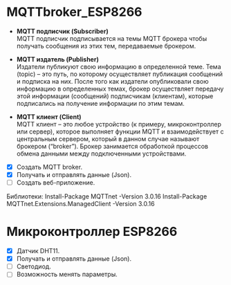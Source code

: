 # MQTTbroker_ESP8266

+ **MQTT подписчик (Subscriber)**       
MQTT подписчик подписывается на темы MQTT брокера чтобы получать сообщения из этих тем, передаваемые брокером.

+ **MQTT издатель (Publisher)**        
Издатели публикуют свою информацию в определенной теме. Тема (topic) – это путь, по которому осуществляет публикация сообщений и подписка на них. После того как издатели опубликовали свою информацию в определенных темах, брокер осуществляет передачу этой информации (сообщений) подписчикам (клиентам), которые подписались на получение информации по этим темам.

+ **MQTT клиент (Client)**      
MQTT клиент – это любое устройство (к примеру, микроконтроллер или сервер), которое выполняет функции MQTT и взаимодействует с центральным сервером, который в данном случае называют брокером (“broker”). Брокер занимается обработкой процессов обмена данными между подключенными устройствами.

- [x] Создать MQTT broker.
- [x] Получать и отправлять данные (Json).
- [ ] Создать веб-приложение.

Библиотеки:
Install-Package MQTTnet -Version 3.0.16
Install-Package MQTTnet.Extensions.ManagedClient -Version 3.0.16

# Микроконтроллер ESP8266

- [x] Датчик DHT11.
- [x] Получать и отправлять данные (Json).
- [ ] Светодиод.
- [ ] Возможность менять параметры.
